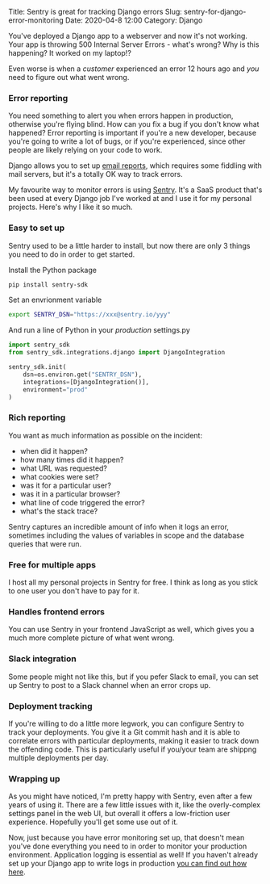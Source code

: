 Title: Sentry is great for tracking Django errors
Slug: sentry-for-django-error-monitoring
Date: 2020-04-8 12:00
Category: Django

You've deployed a Django app to a webserver and now it's not working. Your app is throwing 500 Internal Server Errors - what's wrong? Why is this happening? It worked on my laptop!?

Even worse is when a _customer_ experienced an error 12 hours ago and _you_ need to figure out what went wrong.

### Error reporting

You need something to alert you when errors happen in production, otherwise you're flying blind. How can you fix a bug if you don't know what happened? Error reporting is important if you're a new developer, because you're going to write a lot of bugs, or if you're experienced, since other people are likely relying on your code to work.

Django allows you to set up [email reports](https://docs.djangoproject.com/en/3.0/howto/error-reporting/), which requires some fiddling with mail servers, but it's a totally OK way to track errors.

My favourite way to monitor errors is using [Sentry](https://sentry.io/welcome/). It's a SaaS product that's been used at every Django job I've worked at and I use it for my personal projects. Here's why I like it so much.

### Easy to set up

Sentry used to be a little harder to install, but now there are only 3 things you need to do in order to get started.

Install the Python package

```bash
pip install sentry-sdk
```

Set an envrionment variable

```bash
export SENTRY_DSN="https://xxx@sentry.io/yyy"
```

And run a line of Python in your _production_ settings.py

```python
import sentry_sdk
from sentry_sdk.integrations.django import DjangoIntegration

sentry_sdk.init(
    dsn=os.environ.get("SENTRY_DSN"),
    integrations=[DjangoIntegration()],
    environment="prod"
)
```

### Rich reporting

You want as much information as possible on the incident:

- when did it happen?
- how many times did it happen?
- what URL was requested?
- what cookies were set?
- was it for a particular user?
- was it in a particular browser?
- what line of code triggered the error?
- what's the stack trace?

Sentry captures an incredible amount of info when it logs an error, sometimes including the values of variables in scope and the database queries that were run.

### Free for multiple apps

I host all my personal projects in Sentry for free. I think as long as you stick to one user you don't have to pay for it.

### Handles frontend errors

You can use Sentry in your frontend JavaScript as well, which gives you a much more complete picture of what went wrong.

### Slack integration

Some people might not like this, but if you pefer Slack to email, you can set up Sentry to post to a Slack channel when an error crops up.

### Deployment tracking

If you're willing to do a little more legwork, you can configure Sentry to track your deployments. You give it a Git commit hash and it is able to correlate errors with particular deployments, making it easier to track down the offending code. This is particularly useful if you/your team are shippng multiple deployments per day.

### Wrapping up

As you might have noticed, I'm pretty happy with Sentry, even after a few years of using it. There are a few little issues with it, like the overly-complex settings panel in the web UI, but overall it offers a low-friction user experience. Hopefully you'll get some use out of it.

Now, just because you have error monitoring set up, that doesn't mean you've done everything you need to in order to monitor your production environment. Application logging is essential as well! If you haven't already set up your Django app to write logs in production [you can find out how here](https://mattsegal.dev/file-logging-django.html).
